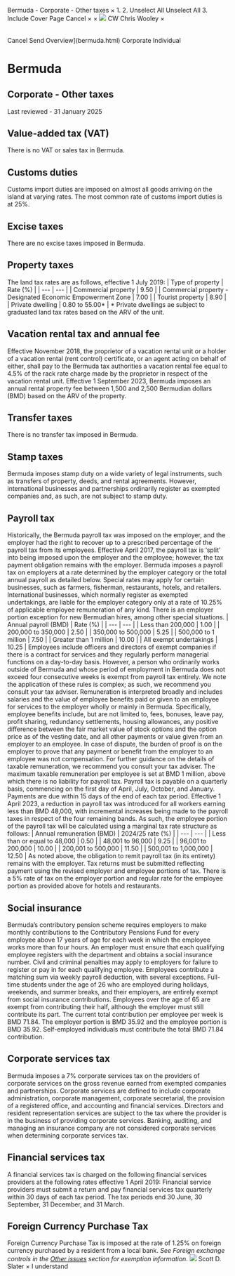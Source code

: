 Bermuda - Corporate - Other taxes
×
1.
2.
Unselect All
Unselect All
3.
Include Cover Page
Cancel
×
×
![](-/media/world-wide-tax-summaries/attachments/global---chris-wooley.ashx%3Frev=ac5e5f3223b34096b1afc2a6009c7320&revision=ac5e5f32-23b3-4096-b1af-c2a6009c7320&hash=859B7ADC84DC2CBEC9760E9E6EE7DE6D0A8BFCDF)
CW
Chris Wooley
×
######
Cancel
Send
Overview](bermuda.html)
Corporate
Individual
# Bermuda
## Corporate - Other taxes
Last reviewed - 31 January 2025
## Value-added tax (VAT)
There is no VAT or sales tax in Bermuda.
## Customs duties
Customs import duties are imposed on almost all goods arriving on the island at varying rates. The most common rate of customs import duties is at 25%.
## Excise taxes
There are no excise taxes imposed in Bermuda.
## Property taxes
The land tax rates are as follows, effective 1 July 2019:
| Type of property | Rate (%) |
| --- | --- |
| Commercial property | 9.50 |
| Commercial property - Designated Economic Empowerment Zone | 7.00 |
| Tourist property | 8.90 |
| Private dwelling | 0.80 to 55.00\* |
\* Private dwellings ae subject to graduated land tax rates based on the ARV of the unit.
## Vacation rental tax and annual fee
Effective November 2018, the proprietor of a vacation rental unit or a holder of a vacation rental (rent control) certificate, or an agent acting on behalf of either, shall pay to the Bermuda tax authorities a vacation rental fee equal to 4.5% of the rack rate charge made by the proprietor in respect of the vacation rental unit.
Effective 1 September 2023, Bermuda imposes an annual rental property fee between 1,500 and 2,500 Bermudian dollars (BMD) based on the ARV of the property.
## Transfer taxes
There is no transfer tax imposed in Bermuda.
## Stamp taxes
Bermuda imposes stamp duty on a wide variety of legal instruments, such as transfers of property, deeds, and rental agreements. However, international businesses and partnerships ordinarily register as exempted companies and, as such, are not subject to stamp duty.
## Payroll tax
Historically, the Bermuda payroll tax was imposed on the employer, and the employer had the right to recover up to a prescribed percentage of the payroll tax from its employees. Effective April 2017, the payroll tax is ‘split’ into being imposed upon the employer and the employee; however, the tax payment obligation remains with the employer.
Bermuda imposes a payroll tax on employers at a rate determined by the employer category or the total annual payroll as detailed below. Special rates may apply for certain businesses, such as farmers, fisherman, restaurants, hotels, and retailers. International businesses, which normally register as exempted undertakings, are liable for the employer category only at a rate of 10.25% of applicable employee remuneration of any kind. There is an employer portion exception for new Bermudian hires, among other special situations.
| Annual payroll (BMD) | Rate (%) |
| --- | --- |
| Less than 200,000 | 1.00 |
| 200,000 to 350,000 | 2.50 |
| 350,000 to 500,000 | 5.25 |
| 500,000 to 1 million | 7.50 |
| Greater than 1 million | 10.00 |
| All exempt undertakings | 10.25 |
Employees include officers and directors of exempt companies if there is a contract for services and they regularly perform managerial functions on a day-to-day basis. However, a person who ordinarily works outside of Bermuda and whose period of employment in Bermuda does not exceed four consecutive weeks is exempt from payroll tax entirely. We note the application of these rules is complex; as such, we recommend you consult your tax adviser.
Remuneration is interpreted broadly and includes salaries and the value of employee benefits paid or given to an employee for services to the employer wholly or mainly in Bermuda. Specifically, employee benefits include, but are not limited to, fees, bonuses, leave pay, profit sharing, redundancy settlements, housing allowances, any positive difference between the fair market value of stock options and the option price as of the vesting date, and all other payments or value given from an employer to an employee. In case of dispute, the burden of proof is on the employer to prove that any payment or benefit from the employer to an employee was not compensation. For further guidance on the details of taxable remuneration, we recommend you consult your tax adviser.
The maximum taxable remuneration per employee is set at BMD 1 million, above which there is no liability for payroll tax.
Payroll tax is payable on a quarterly basis, commencing on the first day of April, July, October, and January. Payments are due within 15 days of the end of each tax period.
Effective 1 April 2023, a reduction in payroll tax was introduced for all workers earning less than BMD 48,000, with incremental increases being made to the payroll taxes in respect of the four remaining bands. As such, the employee portion of the payroll tax will be calculated using a marginal tax rate structure as follows:
| Annual remuneration (BMD) | 2024/25 rate (%) |
| --- | --- |
| Less than or equal to 48,000 | 0.50 |
| 48,001 to 96,000 | 9.25 |
| 96,001 to 200,000 | 10.00 |
| 200,001 to 500,000 | 11.50 |
| 500,001 to 1,000,000 | 12.50 |
As noted above, the obligation to remit payroll tax (in its entirety) remains with the employer.
Tax returns must be submitted reflecting payment using the revised employer and employee portions of tax. There is a 5% rate of tax on the employer portion and regular rate for the employee portion as provided above for hotels and restaurants.
## Social insurance
Bermuda’s contributory pension scheme requires employers to make monthly contributions to the Contributory Pensions Fund for every employee above 17 years of age for each week in which the employee works more than four hours. An employer must ensure that each qualifying employee registers with the department and obtains a social insurance number. Civil and criminal penalties may apply to employers for failure to register or pay in for each qualifying employee.
Employees contribute a matching sum via weekly payroll deduction, with several exceptions. Full-time students under the age of 26 who are employed during holidays, weekends, and summer breaks, and their employers, are entirely exempt from social insurance contributions. Employees over the age of 65 are exempt from contributing their half, although the employer must still contribute its part.
The current total contribution per employee per week is BMD 71.84. The employer portion is BMD 35.92 and the employee portion is BMD 35.92. Self-employed individuals must contribute the total BMD 71.84 contribution.
## Corporate services tax
Bermuda imposes a 7% corporate services tax on the providers of corporate services on the gross revenue earned from exempted companies and partnerships. Corporate services are defined to include corporate administration, corporate management, corporate secretarial, the provision of a registered office, and accounting and financial services. Directors and resident representation services are subject to the tax where the provider is in the business of providing corporate services.
Banking, auditing, and managing an insurance company are not considered corporate services when determining corporate services tax.
## Financial services tax
A financial services tax is charged on the following financial services providers at the following rates effective 1 April 2019:
Financial service providers must submit a return and pay financial services tax quarterly within 30 days of each tax period. The tax periods end 30 June, 30 September, 31 December, and 31 March.
## Foreign Currency Purchase Tax
Foreign Currency Purchase Tax is imposed at the rate of 1.25% on foreign currency purchased by a resident from a local bank. *See Foreign exchange controls in the [Other issues](bermuda/corporate/other-issues.html) section for exemption information*.
![](-/media/world-wide-tax-summaries/attachments/bermuda---scott_slater.ashx%3Frev=a6b8c2ea4afa4782b54455ae12868d57&revision=a6b8c2ea-4afa-4782-b544-55ae12868d57&hash=B5EA019F617156DBE45354663B841945D151D6C7)
Scott D. Slater
×
I understand